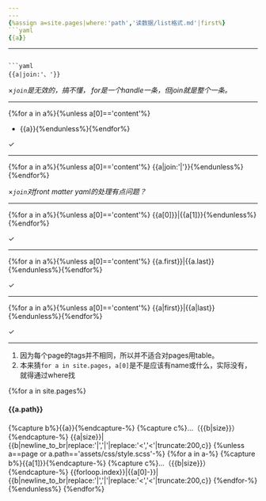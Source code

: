 ```yaml
---
---
{%assign a=site.pages|where:'path','读数据/list格式.md'|first%}
```yaml
{{a}}
```

---
```

```yaml
{{a|join:'、'}}
```
×*`join`是无效的，搞不懂，
for是一个handle一条，但join就是整个一条。*

---
{%for a in a%}{%unless a[0]=='content'%}
- {{a}}{%endunless%}{%endfor%}

✓

---
{%for a in a%}{%unless a[0]=='content'%}
{{a|join:'|'}}{%endunless%}{%endfor%}

×*`join`对front matter yaml的处理有点问题？*

---
{%for a in a%}{%unless a[0]=='content'%}
{{a[0]}}|{{a[1]}}{%endunless%}{%endfor%}

✓

---
{%for a in a%}{%unless a[0]=='content'%}
{{a.first}}|{{a.last}}{%endunless%}{%endfor%}

✓

---
{%for a in a%}{%unless a[0]=='content'%}
{{a|first}}|{{a|last}}{%endunless%}{%endfor%}

✓

---
1. 因为每个page的tags并不相同，所以并不适合对pages用table。
2. 本来猜`for a in site.pages`，`a[0]`是不是应该有name或什么，实际没有，
就得通过where找

{%for a in site.pages%}
#### {{a.path}}
{%capture b%}{{a}}{%endcapture-%}
{%capture c%}…（{{b|size}}）{%endcapture-%}
{{a|size}}|{{b|newline_to_br|replace:'|','&vert;'|replace:'<','&lt;'|truncate:200,c}}
{%unless a==page or a.path=='assets/css/style.scss'-%}
{%for a in a-%}
{%capture b%}{{a[1]}}{%endcapture-%}
{%capture c%}…（{{b|size}}）{%endcapture-%}
{{forloop.index}}|{{a[0]-}}|{{b|newline_to_br|replace:'|','&vert;'|replace:'<','&lt;'|truncate:200,c}}
{%endfor-%}
{%endunless%}
{%endfor%}
